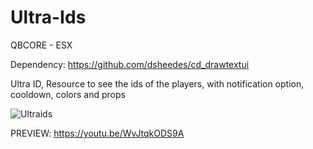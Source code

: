 # Ultra-Ids

QBCORE - ESX

Dependency: https://github.com/dsheedes/cd_drawtextui 

Ultra ID, Resource to see the ids of the players, with notification option, cooldown, colors and props

![Ultraids](https://user-images.githubusercontent.com/86611932/188257338-a6809189-6d39-462c-a0c8-501f382025fe.png)

PREVIEW:
https://youtu.be/WvJtqkODS9A
